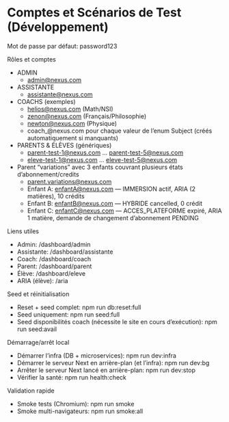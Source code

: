 # Comptes et Scénarios de Test (Développement)

Mot de passe par défaut: password123

Rôles et comptes

- ADMIN
  - admin@nexus.com
- ASSISTANTE
  - assistante@nexus.com
- COACHS (exemples)
  - helios@nexus.com (Math/NSI)
  - zenon@nexus.com (Français/Philosophie)
  - newton@nexus.com (Physique)
  - coach\_<matiere>@nexus.com pour chaque valeur de l’enum Subject (créés automatiquement si manquants)
- PARENTS & ÉLÈVES (génériques)
  - parent-test-1@nexus.com … parent-test-5@nexus.com
  - eleve-test-1@nexus.com … eleve-test-5@nexus.com
- Parent “variations” avec 3 enfants couvrant plusieurs états d’abonnement/credits
  - parent.variations@nexus.com
  - Enfant A: enfantA@nexus.com — IMMERSION actif, ARIA (2 matières), 10 crédits
  - Enfant B: enfantB@nexus.com — HYBRIDE cancelled, 0 crédit
  - Enfant C: enfantC@nexus.com — ACCES_PLATEFORME expiré, ARIA 1 matière, demande de changement d’abonnement PENDING

Liens utiles

- Admin: /dashboard/admin
- Assistante: /dashboard/assistante
- Coach: /dashboard/coach
- Parent: /dashboard/parent
- Élève: /dashboard/eleve
- ARIA (élève): /aria

Seed et réinitialisation

- Reset + seed complet: npm run db:reset:full
- Seed uniquement: npm run seed:full
- Seed disponibilités coach (nécessite le site en cours d’exécution): npm run seed:avail

Démarrage/arrêt local

- Démarrer l’infra (DB + microservices): npm run dev:infra
- Démarrer le serveur Next en arrière-plan (et l’infra): npm run dev:bg
- Arrêter le serveur Next lancé en arrière-plan: npm run dev:stop
- Vérifier la santé: npm run health:check

Validation rapide

- Smoke tests (Chromium): npm run smoke
- Smoke multi-navigateurs: npm run smoke:all
